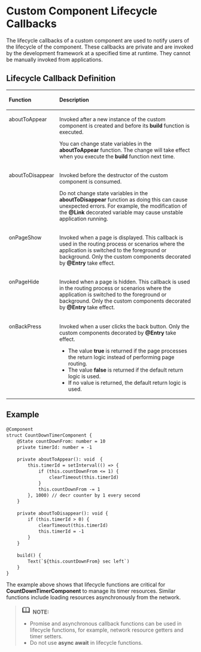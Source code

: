# Custom Component Lifecycle Callbacks<a name="EN-US_TOPIC_0000001110948896"></a>

The lifecycle callbacks of a custom component are used to notify users of the lifecycle of the component. These callbacks are private and are invoked by the development framework at a specified time at runtime. They cannot be manually invoked from applications.

## Lifecycle Callback Definition<a name="section1597015432486"></a>

<a name="table56583904911"></a>
<table><thead align="left"><tr id="row146581198495"><th class="cellrowborder" valign="top" width="14.84%" id="mcps1.1.3.1.1"><p id="p19658139114912"><a name="p19658139114912"></a><a name="p19658139114912"></a>Function</p>
</th>
<th class="cellrowborder" valign="top" width="85.16%" id="mcps1.1.3.1.2"><p id="p06581592499"><a name="p06581592499"></a><a name="p06581592499"></a>Description</p>
</th>
</tr>
</thead>
<tbody><tr id="row11658109194919"><td class="cellrowborder" valign="top" width="14.84%" headers="mcps1.1.3.1.1 "><p id="p9658109154912"><a name="p9658109154912"></a><a name="p9658109154912"></a>aboutToAppear</p>
</td>
<td class="cellrowborder" valign="top" width="85.16%" headers="mcps1.1.3.1.2 "><p id="p17851645015"><a name="p17851645015"></a><a name="p17851645015"></a>Invoked after a new instance of the custom component is created and before its <strong id="b5869734121610"><a name="b5869734121610"></a><a name="b5869734121610"></a>build</strong> function is executed.</p>
<p id="p7658596490"><a name="p7658596490"></a><a name="p7658596490"></a>You can change state variables in the <strong id="b99359017178"><a name="b99359017178"></a><a name="b99359017178"></a>aboutToAppear</strong> function. The change will take effect when you execute the <strong id="b157198921719"><a name="b157198921719"></a><a name="b157198921719"></a>build</strong> function next time.</p>
</td>
</tr>
<tr id="row1465811913499"><td class="cellrowborder" valign="top" width="14.84%" headers="mcps1.1.3.1.1 "><p id="p1665939124911"><a name="p1665939124911"></a><a name="p1665939124911"></a>aboutToDisappear</p>
</td>
<td class="cellrowborder" valign="top" width="85.16%" headers="mcps1.1.3.1.2 "><p id="p182511622115113"><a name="p182511622115113"></a><a name="p182511622115113"></a>Invoked before the destructor of the custom component is consumed.</p>
<p id="p15659199144918"><a name="p15659199144918"></a><a name="p15659199144918"></a>Do not change state variables in the <strong id="b113997361170"><a name="b113997361170"></a><a name="b113997361170"></a>aboutToDisappear</strong> function as doing this can cause unexpected errors. For example, the modification of the <strong id="b1438344751717"><a name="b1438344751717"></a><a name="b1438344751717"></a>@Link</strong> decorated variable may cause unstable application running.</p>
</td>
</tr>
<tr id="row1930416179282"><td class="cellrowborder" valign="top" width="14.84%" headers="mcps1.1.3.1.1 "><p id="p1430441792819"><a name="p1430441792819"></a><a name="p1430441792819"></a>onPageShow</p>
</td>
<td class="cellrowborder" valign="top" width="85.16%" headers="mcps1.1.3.1.2 "><p id="p16304131722812"><a name="p16304131722812"></a><a name="p16304131722812"></a>Invoked when a page is displayed. This callback is used in the routing process or scenarios where the application is switched to the foreground or background. Only the custom components decorated by <strong id="b1464282018197"><a name="b1464282018197"></a><a name="b1464282018197"></a>@Entry</strong> take effect.</p>
</td>
</tr>
<tr id="row124040130281"><td class="cellrowborder" valign="top" width="14.84%" headers="mcps1.1.3.1.1 "><p id="p5404191372818"><a name="p5404191372818"></a><a name="p5404191372818"></a>onPageHide</p>
</td>
<td class="cellrowborder" valign="top" width="85.16%" headers="mcps1.1.3.1.2 "><p id="p1740410136287"><a name="p1740410136287"></a><a name="p1740410136287"></a>Invoked when a page is hidden. This callback is used in the routing process or scenarios where the application is switched to the foreground or background. Only the custom components decorated by <strong id="b86916375193"><a name="b86916375193"></a><a name="b86916375193"></a>@Entry</strong> take effect.</p>
</td>
</tr>
<tr id="row914614415143"><td class="cellrowborder" valign="top" width="14.84%" headers="mcps1.1.3.1.1 "><p id="p1420710493489"><a name="p1420710493489"></a><a name="p1420710493489"></a>onBackPress</p>
</td>
<td class="cellrowborder" valign="top" width="85.16%" headers="mcps1.1.3.1.2 "><p id="p1020714916483"><a name="p1020714916483"></a><a name="p1020714916483"></a>Invoked when a user clicks the back button. Only the custom components decorated by <strong id="b117484422012"><a name="b117484422012"></a><a name="b117484422012"></a>@Entry</strong> take effect.</p>
<a name="ul02081949144816"></a><a name="ul02081949144816"></a><ul id="ul02081949144816"><li>The value <strong id="b15338151114203"><a name="b15338151114203"></a><a name="b15338151114203"></a>true</strong> is returned if the page processes the return logic instead of performing page routing.</li><li>The value <strong id="b186911429200"><a name="b186911429200"></a><a name="b186911429200"></a>false</strong> is returned if the default return logic is used.</li><li>If no value is returned, the default return logic is used.</li></ul>
</td>
</tr>
</tbody>
</table>

## Example<a name="section462551935217"></a>

```
@Component
struct CountDownTimerComponent {
    @State countDownFrom: number = 10
    private timerId: number = -1

    private aboutToAppear(): void  {
        this.timerId = setInterval(() => {
            if (this.countDownFrom <= 1) {
                clearTimeout(this.timerId)
            }
            this.countDownFrom -= 1
        }, 1000) // decr counter by 1 every second
    }

    private aboutToDisappear(): void {
        if (this.timerId > 0) {
            clearTimeout(this.timerId)
            this.timerId = -1
        }
    }

    build() {
        Text(`${this.countDownFrom} sec left`)
    }
}
```

The example above shows that lifecycle functions are critical for  **CountDownTimerComponent**  to manage its timer resources. Similar functions include loading resources asynchronously from the network.

>![](../public_sys-resources/icon-note.gif) **NOTE:** 
>-   Promise and asynchronous callback functions can be used in lifecycle functions, for example, network resource getters and timer setters.
>-   Do not use  **async await**  in lifecycle functions.


